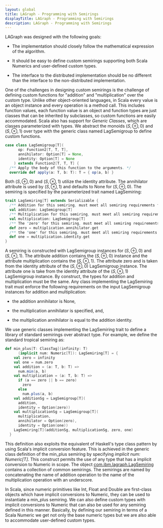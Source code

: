 ```yaml
---
layout: global
title: LAGraph - Programming with Semirings
displayTitle: LAGraph - Programming with Semirings
description: LAGraph - Programming with Semirings
---
```

<!--
{% comment %}
License ...
{% endcomment %}
-->

LAGraph was designed with the following goals:

* The implementation should closely follow the mathematical expression of the algorithm.

* It should be easy to define custom semirings supporting both Scala Numerics and user-defined custom types.

* The interface to the distributed implementation should be no different than the interface to the non-distributed implementation.

One of the challenges in designing custom semirings is the challenge
of defining custom functions for "addition" and "multiplication"
over the custom type.  Unlike other object-oriented languages, in
Scala every value is an object instance and every operation is a
method call.  This includes function values, each function value is an
object and function types are just classes that can be inherited by
subclasses, so custom functions are easily accommodated.
Scala also has support for _Generic Classes_, which are classes
parameterized with types.  We abstract the monoids $(S,\oplus,0)$ and
$(S,\otimes,1)$ over type with the generic class named LagSemigroup to
define custom functions.

```scala
case class LagSemigroup[T](
      op: Function2[T, T, T],
      annihilator: Option[T] = None,
      identity: Option[T] = None
    ) extends Function2[T, T, T] {
  /** Apply the body of this function to the arguments. */
  override def apply(a: T, b: T): T = { op(a, b) }
```

Both $(S,\oplus,0)$ and $(S,\otimes,1)$ utilize the identity
attribute.  The annihilator attribute is used by $(S,\otimes,1)$ and
defaults to None for $(S,\oplus,0)$. The semiring is specified by the
parameterized trait named LagSemiring:

```scala
trait LagSemiring[T] extends Serializable {
  /** Addition for this semiring, must meet all semiring requirements for addition */ 
  val addition: LagSemigroup[T]
  /** Multiplication for this semiring, must meet all semiring requirements for multiplication */ 
  val multiplication: LagSemigroup[T]
  /** The "zero" for this semiring, must meet all semiring requirements for zero */ 
  def zero = multiplication.annihilator.get
  /** the "one" for this semiring, must meet all semiring requirements for one */ 
  def one = multiplication.identity.get
}
```

A semiring is constructed with LagSemigroup instances for $(S,\oplus,0)$ and $(S,\otimes,1)$.
The attribute addition contains the $(S,\oplus,0)$ instance and
the attribute multiplication contains the $(S,\otimes,1)$.
The attribute zero and is taken from the identity attribute of the $(S,\oplus,0)$ LagSemigroup instance.
The attribute one is take from the identity attribute of the $(S,\otimes,1)$ LagSemigroup instance.
By construct, the types for addition and multiplication must be the same.
Any class implementing the LagSemiring trait must enforce the following requirements on the
input LagSemigroup instances for addition and multiplication:

* the addition annihilator is None,

* the multiplication annihilator is specified, and,

* the multiplication annihilator is equal to the addition identity.

We use generic classes implementing the LagSemiring trait to define a
library of standard semirings over abstract type.  For example, we
define the standard tropical semiring as:

```scala
def min_plus[T: ClassTag](infinity: T)
      (implicit num: Numeric[T]): LagSemiring[T] = {
    val zero = infinity
    val one = num.zero
    val addition = (a: T, b: T) =>
      num.min(a, b)
    val multiplication = (a: T, b: T) =>
      if (a == zero || b == zero)
        zero
      else
        num.plus(a, b)
    val additionSg = LagSemigroup[T](
      addition,
      identity = Option(zero))
    val multiplicationSg = LagSemigroup[T](
      multiplication,
      annihilator = Option(zero),
      identity = Option(one))
    LagSemiring[T](additionSg, multiplicationSg, zero, one)
  }
```

This definition also exploits the equivalent of Haskell's type class
pattern by using Scala's implicit conversion feature.  This is
achieved in the generic class definition of the min_plus semiring by
specifying _implicit num: Numeric[T]_. This construct permits
the use of any type that has a implicit conversion to Numeric in
scope. The object
[com.ibm.lagraph.LagSemiring](api//index.html#com.ibm.lagraph.LagSemiring$)
contains a collection of
common semirings.  The semirings are named by concatenating the name
of addition operation to the name of the multiplication operation with
an underscore.

In Scala, since numeric primitives like Int, Float and Double are
first-class objects which have implicit conversions to Numeric, they
can be used to instantiate a min_plus semiring.
We can also define custom types with
implicit conversions to Numeric that can also be used for any semiring
defined in this manner.  Basically, by defining our semiring in terms
of a Scala Numeric we get not only the base numeric types but we are
also able to accommodate user-defined custom types.

